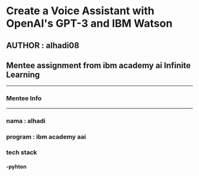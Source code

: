 # Create a Voice Assistant with OpenAI's GPT-3 and IBM Watson

## AUTHOR : alhadi08

## Mentee assignment from ibm academy ai Infinite Learning
---
### Mentee Info
---
### nama : alhadi
### program : ibm academy aai
### tech stack
#### -pyhton
